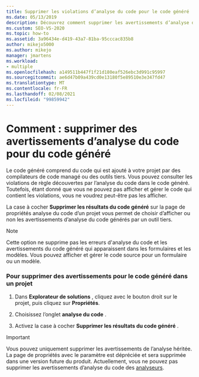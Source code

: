 ```yaml
---
title: Supprimer les violations d’analyse du code pour le code généré
ms.date: 05/13/2019
description: Découvrez comment supprimer les avertissements d’analyse du code pour le code généré. Consultez Comment empêcher Visual Studio d’afficher les avertissements d’analyse héritée sur le code généré.
ms.custom: SEO-VS-2020
ms.topic: how-to
ms.assetid: 3a96434e-d419-43a7-81ba-95cccac835b8
author: mikejo5000
ms.author: mikejo
manager: jmartens
ms.workload:
- multiple
ms.openlocfilehash: a149511b447f1f21d180eaf526ebc3d991c95997
ms.sourcegitcommit: ae6d47b09a439cd0e13180f5e89510e3e347fd47
ms.translationtype: MT
ms.contentlocale: fr-FR
ms.lasthandoff: 02/08/2021
ms.locfileid: "99859942"
---
```

# <a name="how-to-suppress-code-analysis-warnings-for-generated-code"></a>Comment : supprimer des avertissements d’analyse du code pour du code généré

Le code généré comprend du code qui est ajouté à votre projet par des compilateurs de code managé ou des outils tiers. Vous pouvez consulter les violations de règle découvertes par l’analyse du code dans le code généré. Toutefois, étant donné que vous ne pouvez pas afficher et gérer le code qui contient les violations, vous ne voudrez peut-être pas les afficher.

La case à cocher **Supprimer les résultats du code généré** sur la page de propriétés analyse du code d’un projet vous permet de choisir d’afficher ou non les avertissements d’analyse du code générés par un outil tiers.

> [!NOTE]
> Cette option ne supprime pas les erreurs d'analyse du code et les avertissements du code généré qui apparaissent dans les formulaires et les modèles. Vous pouvez afficher et gérer le code source pour un formulaire ou un modèle.

### <a name="to-suppress-warnings-for-generated-code-in-a-project"></a>Pour supprimer des avertissements pour le code généré dans un projet

1. Dans **Explorateur de solutions** , cliquez avec le bouton droit sur le projet, puis cliquez sur **Propriétés**.

2. Choisissez l’onglet **analyse du code** .

3. Activez la case à cocher **Supprimer les résultats du code généré** .

> [!IMPORTANT]
> Vous pouvez uniquement supprimer les avertissements de l’analyse héritée. La page de propriétés avec le paramètre est dépréciée et sera supprimée dans une version future du produit. Actuellement, vous ne pouvez pas supprimer les avertissements d’analyse du code des [analyseurs](roslyn-analyzers-overview.md).
